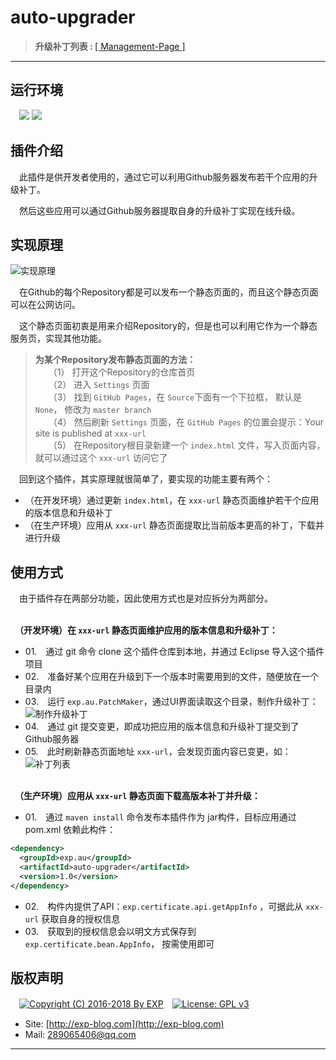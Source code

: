 # auto-upgrader

> <b>升级补丁列表&nbsp;:&nbsp;</b>[[ Management-Page ]](https://lyy289065406.github.io/auto-upgrader/)


------

## 运行环境

　![](https://img.shields.io/badge/Platform-Windows%20x64-brightgreen.svg)  ![](https://img.shields.io/badge/JDK-1.7%2B-brightgreen.svg)

## 插件介绍

　此插件是供开发者使用的，通过它可以利用Github服务器发布若干个应用的升级补丁。

　然后这些应用可以通过Github服务器提取自身的升级补丁实现在线升级。


## 实现原理

![实现原理](https://raw.githubusercontent.com/lyy289065406/auto-upgrader/master/doc/01-%E8%BD%AF%E4%BB%B6%E8%87%AA%E5%8A%A8%E5%8D%87%E7%BA%A7%E5%8E%9F%E7%90%86.png)


　在Github的每个Repository都是可以发布一个静态页面的，而且这个静态页面可以在公网访问。

　这个静态页面初衷是用来介绍Repository的，但是也可以利用它作为一个静态服务页，实现其他功能。


> **为某个Repository发布静态页面的方法：**
<br/>　　（1） 打开这个Repository的仓库首页
<br/>　　（2） 进入 `Settings` 页面
<br/>　　（3） 找到 `GitHub Pages`，在 `Source`下面有一个下拉框， 默认是 `None`， 修改为 `master branch`
<br/>　　（4） 然后刷新 `Settings` 页面，在 `GitHub Pages` 的位置会提示：Your site is published at `xxx-url`
<br/>　　（5） 在Repository根目录新建一个 `index.html` 文件，写入页面内容，就可以通过这个 `xxx-url` 访问它了


　回到这个插件，其实原理就很简单了，要实现的功能主要有两个：

- （在开发环境）通过更新 `index.html`，在 `xxx-url` 静态页面维护若干个应用的版本信息和升级补丁
- （在生产环境）应用从 `xxx-url` 静态页面提取比当前版本更高的补丁，下载并进行升级


## 使用方式

　由于插件存在两部分功能，因此使用方式也是对应拆分为两部分。


<br/>　**（开发环境）在 `xxx-url` 静态页面维护应用的版本信息和升级补丁：**

- 01.　通过 git 命令 clone 这个插件仓库到本地，并通过 Eclipse 导入这个插件项目
- 02.　准备好某个应用在升级到下一个版本时需要用到的文件，随便放在一个目录内
- 03.　运行 `exp.au.PatchMaker`，通过UI界面读取这个目录，制作升级补丁：<br/>
![制作升级补丁](https://raw.githubusercontent.com/lyy289065406/auto-upgrader/master/doc/02-%E5%88%B6%E4%BD%9C%E5%8D%87%E7%BA%A7%E8%A1%A5%E4%B8%81.png)
- 04.　通过 git 提交变更，即成功把应用的版本信息和升级补丁提交到了 Github服务器
- 05.　此时刷新静态页面地址 `xxx-url`，会发现页面内容已变更，如：
![补丁列表](https://raw.githubusercontent.com/lyy289065406/auto-upgrader/master/doc/03-%E9%9D%99%E6%80%81%E9%A1%B5%E9%9D%A2%E7%9A%84%E5%8D%87%E7%BA%A7%E8%A1%A5%E4%B8%81%E5%88%97%E8%A1%A8.png)



<br/>　**（生产环境）应用从 `xxx-url` 静态页面下载高版本补丁并升级：**

- 01.　通过 `maven install` 命令发布本插件作为 jar构件，目标应用通过 pom.xml 依赖此构件：
```xml
<dependency>
  <groupId>exp.au</groupId>
  <artifactId>auto-upgrader</artifactId>
  <version>1.0</version>
</dependency>
```
- 02.　构件内提供了API：`exp.certificate.api.getAppInfo` ，可据此从 `xxx-url` 获取自身的授权信息
- 03.　获取到的授权信息会以明文方式保存到 `exp.certificate.bean.AppInfo`， 按需使用即可


## 版权声明

　[![Copyright (C) 2016-2018 By EXP](https://img.shields.io/badge/Copyright%20(C)-2006~2018%20By%20EXP-blue.svg)](http://exp-blog.com)　[![License: GPL v3](https://img.shields.io/badge/License-GPL%20v3-blue.svg)](https://www.gnu.org/licenses/gpl-3.0)

- Site: [http://exp-blog.com](http://exp-blog.com) 
- Mail: <a href="mailto:289065406@qq.com?subject=[EXP's Github]%20Your%20Question%20（请写下您的疑问）&amp;body=What%20can%20I%20help%20you?%20（需要我提供什么帮助吗？）">289065406@qq.com</a>


------